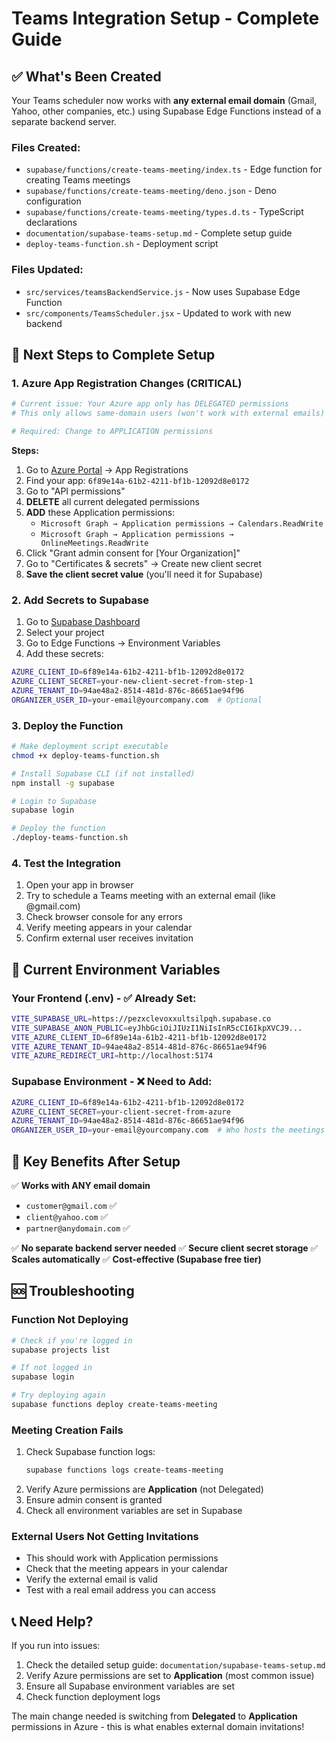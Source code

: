# Teams Integration Setup - Complete Guide

## ✅ What's Been Created

Your Teams scheduler now works with **any external email domain** (Gmail, Yahoo, other companies, etc.) using Supabase Edge Functions instead of a separate backend server.

### Files Created:
- `supabase/functions/create-teams-meeting/index.ts` - Edge function for creating Teams meetings
- `supabase/functions/create-teams-meeting/deno.json` - Deno configuration
- `supabase/functions/create-teams-meeting/types.d.ts` - TypeScript declarations
- `documentation/supabase-teams-setup.md` - Complete setup guide
- `deploy-teams-function.sh` - Deployment script

### Files Updated:
- `src/services/teamsBackendService.js` - Now uses Supabase Edge Function
- `src/components/TeamsScheduler.jsx` - Updated to work with new backend

## 🚀 Next Steps to Complete Setup

### 1. Azure App Registration Changes (CRITICAL)
```bash
# Current issue: Your Azure app only has DELEGATED permissions
# This only allows same-domain users (won't work with external emails)

# Required: Change to APPLICATION permissions
```

**Steps:**
1. Go to [Azure Portal](https://portal.azure.com) → App Registrations
2. Find your app: `6f89e14a-61b2-4211-bf1b-12092d8e0172`
3. Go to "API permissions"
4. **DELETE** all current delegated permissions
5. **ADD** these Application permissions:
   - `Microsoft Graph → Application permissions → Calendars.ReadWrite`
   - `Microsoft Graph → Application permissions → OnlineMeetings.ReadWrite`
6. Click "Grant admin consent for [Your Organization]"
7. Go to "Certificates & secrets" → Create new client secret
8. **Save the client secret value** (you'll need it for Supabase)

### 2. Add Secrets to Supabase
1. Go to [Supabase Dashboard](https://supabase.com/dashboard)
2. Select your project
3. Go to Edge Functions → Environment Variables
4. Add these secrets:

```bash
AZURE_CLIENT_ID=6f89e14a-61b2-4211-bf1b-12092d8e0172
AZURE_CLIENT_SECRET=your-new-client-secret-from-step-1
AZURE_TENANT_ID=94ae48a2-8514-481d-876c-86651ae94f96
ORGANIZER_USER_ID=your-email@yourcompany.com  # Optional
```

### 3. Deploy the Function
```bash
# Make deployment script executable
chmod +x deploy-teams-function.sh

# Install Supabase CLI (if not installed)
npm install -g supabase

# Login to Supabase
supabase login

# Deploy the function
./deploy-teams-function.sh
```

### 4. Test the Integration
1. Open your app in browser
2. Try to schedule a Teams meeting with an external email (like @gmail.com)
3. Check browser console for any errors
4. Verify meeting appears in your calendar
5. Confirm external user receives invitation

## 🔧 Current Environment Variables

### Your Frontend (.env) - ✅ Already Set:
```bash
VITE_SUPABASE_URL=https://pezxclevoxxultsilpqh.supabase.co
VITE_SUPABASE_ANON_PUBLIC=eyJhbGciOiJIUzI1NiIsInR5cCI6IkpXVCJ9...
VITE_AZURE_CLIENT_ID=6f89e14a-61b2-4211-bf1b-12092d8e0172
VITE_AZURE_TENANT_ID=94ae48a2-8514-481d-876c-86651ae94f96
VITE_AZURE_REDIRECT_URI=http://localhost:5174
```

### Supabase Environment - ❌ Need to Add:
```bash
AZURE_CLIENT_ID=6f89e14a-61b2-4211-bf1b-12092d8e0172
AZURE_CLIENT_SECRET=your-client-secret-from-azure
AZURE_TENANT_ID=94ae48a2-8514-481d-876c-86651ae94f96
ORGANIZER_USER_ID=your-email@yourcompany.com  # Who hosts the meetings
```

## 🎯 Key Benefits After Setup

✅ **Works with ANY email domain**
- `customer@gmail.com` ✅
- `client@yahoo.com` ✅  
- `partner@anydomain.com` ✅

✅ **No separate backend server needed**
✅ **Secure client secret storage**
✅ **Scales automatically**
✅ **Cost-effective (Supabase free tier)**

## 🆘 Troubleshooting

### Function Not Deploying
```bash
# Check if you're logged in
supabase projects list

# If not logged in
supabase login

# Try deploying again
supabase functions deploy create-teams-meeting
```

### Meeting Creation Fails
1. Check Supabase function logs:
   ```bash
   supabase functions logs create-teams-meeting
   ```
2. Verify Azure permissions are **Application** (not Delegated)
3. Ensure admin consent is granted
4. Check all environment variables are set in Supabase

### External Users Not Getting Invitations
- This should work with Application permissions
- Check that the meeting appears in your calendar
- Verify the external email is valid
- Test with a real email address you can access

## 📞 Need Help?

If you run into issues:
1. Check the detailed setup guide: `documentation/supabase-teams-setup.md`
2. Verify Azure permissions are set to **Application** (most common issue)
3. Ensure all Supabase environment variables are set
4. Check function deployment logs

The main change needed is switching from **Delegated** to **Application** permissions in Azure - this is what enables external domain invitations!
